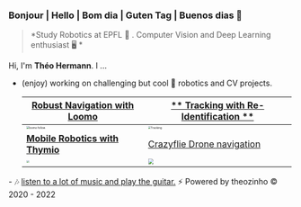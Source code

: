 
### Bonjour | Hello | Bom dia | Guten Tag | Buenos dias 👋

> *Study Robotics at EPFL 🤖 . Computer Vision and Deep Learning enthusiast 🖥️ *

Hi, I'm **Théo Hermann**. I ...

- (enjoy) working on challenging but cool :robot: robotics and CV projects. 

  | [**Robust Navigation with Loomo**](https://github.com/theoh-io/Autonomous_driving_pipeline) | [** Tracking with Re-Identification **](https://github.com/theoh-io/Single-Person-Tracking-Benchmark) |
  | ------------------------------------------------------------ | ------------------------------------------------------------ |
  | <img src="./gif/loomo.gif" alt="loomo follow" style="zoom: 30%;" /> | <img src="./gif/BlurBody.gif" alt="Tracking" style="zoom: 30%;" /> |
  | [**Mobile Robotics with Thymio**](https://github.com/theoh-io/EPFL_MobileRobotics_2021) |  [Crazyflie Drone navigation](https://github.com/theoh-io/Aerial-Robotics)|
  | <img src="./gif/thymio.gif" style="zoom: 30%;" />     | <img src="./gif/drone.gif" style="zoom: 60%;" />          |


<!---
- (am) learning to reinvent the customized research wheels.  [ 📈 **v4r-plot**](https://github.com/hibetterheyj/v4r-plot)  [🖥️ **YujieScripts**](https://github.com/hibetterheyj/YujieScripts) [:keyboard: **yujie_shell**](https://github.com/hibetterheyj/yujie_shell) [:film_strip: **rosbag_filter_gui**](https://github.com/hibetterheyj/rosbag_filter_gui)


- (have) contributed to fascinating **🏎 [DIANRacing](https://yujie-he.github.io/project/2018-dian-racing/)** and 🛠 **[Mechatronics Modules](https://yujie-he.github.io/project/2019-tongji-ta/)** team
---!>
- 🎶 <u>listen to a lot of music and play the guitar.</u>


⚡️ Powered by theozinho © 2020 - 2022
